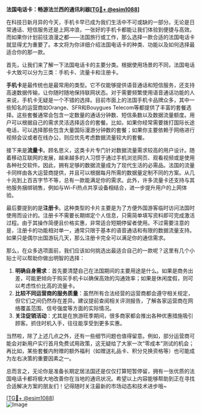 **法国电话卡：畅游法兰西的通讯利器[[TG💪+ @esim1088](https://t.me/s/esim1088)]**

在科技日新月异的今天，手机卡早已成为我们生活中不可或缺的一部分。无论是日常通话、短信服务还是上网冲浪，一张好的手机卡都能让我们体验到便捷与高效。而如果你计划前往浪漫之都——法国旅行或工作，那么选择一款合适的法国电话卡就显得尤为重要了。本文将为你详细介绍法国电话卡的种类、功能以及如何选择最适合你的那一款。

首先，让我们来了解一下法国电话卡的主要分类。根据使用场景的不同，法国电话卡大致可以分为三类：手机卡、流量卡和注册卡。

**手机卡**是最传统也是最常用的类型。它不仅能够提供语音通话和短信服务，还支持高速数据传输，让你随时随地保持联网状态。对于需要频繁使用语音通话功能的人来说，手机卡无疑是一个不错的选择。目前市面上的法国手机卡品牌众多，其中一些知名的运营商如Orange、SFR和Bouygues Telecom等都提供了丰富的套餐选择。这些套餐通常会包含一定数量的通话分钟数、短信条数以及数据流量额度。用户可以根据自己的需求灵活选择适合的套餐。比如，如果你经常需要拨打国际长途电话，可以选择那些包含大量国际漫游分钟数的套餐；如果你主要依赖于网络进行视频会议或者在线办公，则应优先考虑数据流量较大的套餐。

接下来是**流量卡**。顾名思义，这类卡片专门针对数据流量需求较高的用户设计。随着移动互联网的发展，越来越多的人习惯于通过手机浏览网页、观看视频或是使用各种社交软件。因此，拥有足够的数据流量成为了现代生活的必需品。法国的流量卡同样由各大运营商提供，并且可以根据每月所需的数据量定制不同的方案。从几十兆到上百吉字节不等，总有一款能满足你的需求。此外，许多流量卡还支持与其他服务捆绑销售，例如与Wi-Fi热点共享设备相结合，进一步提升用户的上网体验。

最后要提到的是**注册卡**。这种类型的卡片主要是为了方便外国游客临时访问法国时使用而设计的。注册卡不需要长期绑定个人信息，只需简单填写资料即可完成激活过程。由于其操作简便且价格实惠，非常适合短期停留者使用。不过需要注意的是，注册卡的功能相对单一，通常只限于基本的语音通话和有限的数据流量支持。如果只是偶尔出国游玩几天，那么注册卡完全可以满足你的通信需求。

那么，在众多选项面前，我们应该如何挑选出最适合自己的一款呢？这里有几个小贴士可以帮助你做出明智的选择：

1. **明确自身需求**：首先要清楚自己在法国期间的主要用途是什么。如果是商务出差，可能更倾向于购买手机卡以确保高效的沟通效率；如果是休闲度假，则可以考虑性价比高的流量卡。
2. **比较不同运营商的服务质量**：虽然所有合法经营的运营商都会遵守相关规定，但它们之间仍然存在差异。建议提前查阅相关评测报告，了解各家运营商在网络覆盖范围、信号强度等方面的实际情况。
3. **关注促销活动**：尤其是在旅游旺季期间，很多商家都会推出各种优惠措施吸引顾客。抓住时机入手，往往能享受到更多实惠。

当然啦，除了上述几点之外，还有一些细节问题也值得留意。例如，部分运营商可能会对新用户实行首月免费试用政策，这无疑给了大家一次“零成本”测试的机会；再比如，某些套餐内附赠的额外福利（如赠送礼品卡、积分兑换资格等）也可能成为左右决策的重要因素之一。

总而言之，无论你是准备长期定居法国还是仅仅打算短暂停留，拥有一张优质的法国电话卡都将极大地改善你在当地的通讯状况。希望以上内容能够帮助到正在寻找合适解决方案的朋友们！记得随时关注最新的市场动态和技术进步哦~

[[TG💪+ @esim1088](https://t.me/s/esim1088)]  
![Image](https://i.postimg.cc/4NQfJmqS/Snipaste-2025-05-13-00-14-12.png)